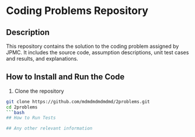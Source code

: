 # Coding Problems Repository

## Description
This repository contains the solution to the coding problem assigned by JPMC. It includes the source code, assumption descriptions, unit test cases and results, and explanations.

## How to Install and Run the Code

1. Clone the repository
```bash
git clone https://github.com/mdmdmdmdmdmd/2problems.git
cd 2problems
```bash
## How to Run Tests

## Any other relevant information
